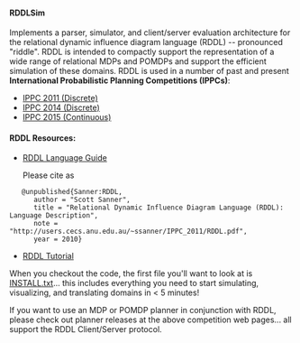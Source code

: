#### RDDLSim

Implements a parser, simulator, and client/server evaluation architecture for the relational dynamic influence diagram language (RDDL) -- pronounced "riddle". RDDL is intended to compactly support the representation of a wide range of relational MDPs and POMDPs and support the efficient simulation of these domains. RDDL is used in a number of past and present **International Probabilistic Planning Competitions (IPPCs)**:

* [IPPC 2011 (Discrete)](http://users.cecs.anu.edu.au/~ssanner/IPPC_2011/)
* [IPPC 2014 (Discrete)](https://cs.uwaterloo.ca/~mgrzes/IPPC_2014/)
* [IPPC 2015 (Continuous)](http://users.cecs.anu.edu.au/~ssanner/IPPC_2014/)

#### RDDL Resources:

* [RDDL Language Guide](http://users.cecs.anu.edu.au/~ssanner/IPPC_2011/RDDL.pdf)

  Please cite as

```
   @unpublished{Sanner:RDDL,
      author = "Scott Sanner",
      title = "Relational Dynamic Influence Diagram Language (RDDL): Language Description",
      note = "http://users.cecs.anu.edu.au/~ssanner/IPPC_2011/RDDL.pdf",
      year = 2010}
```

* [RDDL Tutorial](http://users.rsise.anu.edu.au/~ssanner/Papers/RDDL_Tutorial_ICAPS_2014.pdf)

When you checkout the code, the first file you'll want to look at is [INSTALL.txt](https://github.com/ssanner/rddlsim/blob/master/INSTALL.txt)... this includes everything you need to start simulating, visualizing, and translating domains in < 5 minutes!

If you want to use an MDP or POMDP planner in conjunction with RDDL, please check out planner releases at the above competition web pages... all support the RDDL Client/Server protocol.
